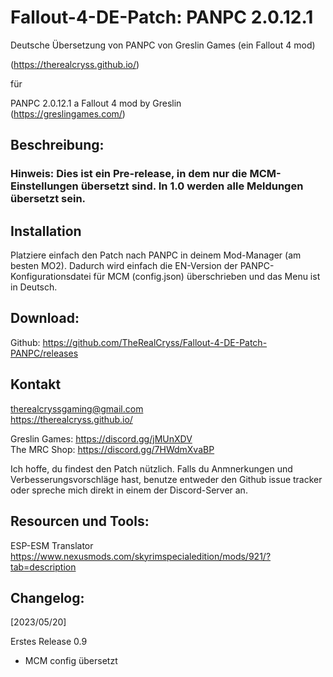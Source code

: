 # Fallout-4-DE-Patch: PANPC 2.0.12.1
Deutsche Übersetzung von PANPC von Greslin Games (ein Fallout 4 mod)

(https://therealcryss.github.io/)  

für  

PANPC 2.0.12.1 
a Fallout 4 mod by Greslin  
(https://greslingames.com/)  


## Beschreibung:  

### Hinweis: Dies ist ein Pre-release, in dem nur die MCM-Einstellungen übersetzt sind. In 1.0 werden alle Meldungen übersetzt sein.  


## Installation  
Platziere einfach den Patch nach PANPC in deinem Mod-Manager (am besten MO2). Dadurch wird einfach die EN-Version der PANPC-Konfigurationsdatei für MCM (config.json) überschrieben und das Menu ist in Deutsch.  

## Download:  
Github: https://github.com/TheRealCryss/Fallout-4-DE-Patch-PANPC/releases

## Kontakt  
therealcryssgaming@gmail.com  
https://therealcryss.github.io/  

Greslin Games: https://discord.gg/jMUnXDV  
The MRC Shop: https://discord.gg/7HWdmXvaBP  

Ich hoffe, du findest den Patch nützlich. Falls du Anmnerkungen und Verbesserungsvorschläge hast, benutze entweder den Github issue tracker oder spreche mich direkt in einem der Discord-Server an. 

## Resourcen und Tools:  
ESP-ESM Translator  
https://www.nexusmods.com/skyrimspecialedition/mods/921/?tab=description  

## Changelog:  
[2023/05/20]  

Erstes Release 0.9
- MCM config übersetzt
